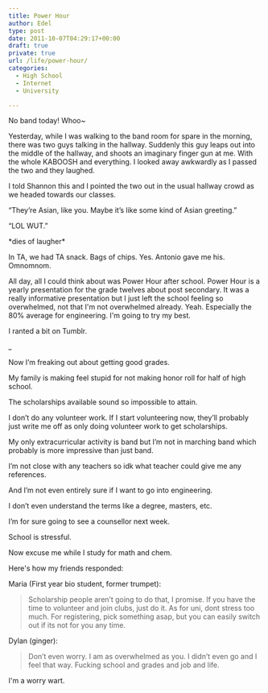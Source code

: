 ```yaml
---
title: Power Hour
author: Edel
type: post
date: 2011-10-07T04:29:17+00:00
draft: true
private: true
url: /life/power-hour/
categories:
  - High School
  - Internet
  - University

---
```

No band today! Whoo~

Yesterday, while I was walking to the band room for spare in the morning, there was two guys talking in the hallway. Suddenly this guy leaps out into the middle of the hallway, and shoots an imaginary finger gun at me. With the whole KABOOSH and everything. I looked away awkwardly as I passed the two and they laughed.

I told Shannon this and I pointed the two out in the usual hallway crowd as we headed towards our classes.

“They’re Asian, like you. Maybe it’s like some kind of Asian greeting.”

“LOL WUT.”

\*dies of laugher\*

In TA, we had TA snack. Bags of chips. Yes. Antonio gave me his. Omnomnom.

All day, all I could think about was Power Hour after school. Power Hour is a yearly presentation for the grade twelves about post secondary. It was a really informative presentation but I just left the school feeling so overwhelmed, not that I'm not overwhelmed already. Yeah. Especially the 80% average for engineering. I'm going to try my best.

I ranted a bit on Tumblr.

_</p> 

Now I’m freaking out about getting good grades.
  
My family is making feel stupid for not making honor roll for half of high school.
  
The scholarships available sound so impossible to attain.
  
I don’t do any volunteer work. If I start volunteering now, they’ll probably just write me off as only doing volunteer work to get scholarships.
  
My only extracurricular activity is band but I’m not in marching band which probably is more impressive than just band.
  
I’m not close with any teachers so idk what teacher could give me any references.
  
And I’m not even entirely sure if I want to go into engineering.
  
I don’t even understand the terms like a degree, masters, etc.

I’m for sure going to see a counsellor next week.

School is stressful.

Now excuse me while I study for math and chem.</em>

Here's how my friends responded:

Maria (First year bio student, former trumpet):

> Scholarship people aren’t going to do that, I promise. If you have the time to volunteer and join clubs, just do it. As for uni, dont stress too much. For registering, pick something asap, but you can easily switch out if its not for you any time.

Dylan (ginger):

> Don’t even worry. I am as overwhelmed as you. I didn’t even go and I feel that way. Fucking school and grades and job and life.

I'm a worry wart.


